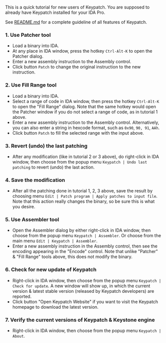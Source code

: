 This is a quick tutorial for new users of Keypatch.
You are supposed to already have Keypatch installed for your IDA Pro.

See [README.md](README.md) for a complete guideline of all features of Keypatch.


### 1. Use **Patcher** tool

- Load a binary into IDA.
- At any place in IDA window, press the hotkey `Ctrl-Alt-K` to open the
  Patcher dialog.
- Enter a new assembly instruction to the Assembly control.
- Click button `Patch` to change the original instruction to the new instruction.


### 2. Use **Fill Range** tool

- Load a binary into IDA.
- Select a range of code in IDA window, then press the hotkey `Ctrl-Alt-K` to open
  the "Fill Range" dialog. Note that the same hotkey would open the Patcher window
  if you do not select a range of code, as in tutorial 1 above.
- Enter a new assembly instruction to the Assembly control. Alternatively, you can
  also enter a string in hexcode format, such as `0x90`, `90, 91`, `AAh`.
- Click button `Patch` to fill the selected range with the input above.


### 3. Revert (undo) the last patching

- After any modification (like in tutorial 2 or 3 above), do right-click in
  IDA window, then choose from the popup menu `Keypatch | Undo last patching`
  to revert (undo) the last action.


### 4. Save the modification

- After all the patching done in tutorial 1, 2, 3 above, save the result by choosing
  menu `Edit | Patch program | Apply patches to input file`. Note that this action
  really changes the binary, so be sure this is what you desire.


### 5. Use **Assembler** tool

- Open the Assembler dialog by either right-click in IDA window, then choose from
  the popup menu `Keypatch | Assembler`. Or choose from the main menu `Edit | Keypatch | Assembler`.
- Enter a new assembly instruction in the Assembly control, then see the encoding
  appearing in the "Encode" control. Note that unlike "Patcher" & "Fill Range"
  tools above, this does not modify the binary.


### 6. Check for new update of Keypatch

- Right-click in IDA window, then choose from the popup menu `Keypatch | Check for update`.
  A new window will show up, in which the current version & latest stable version
  (released by Keypatch developers) are reported.
- Click button "Open Keypatch Website" if you want to visit the Keypatch
  homepage to download the latest version.


### 7. Verify the current versions of Keypatch & Keystone engine

- Right-click in IDA window, then choose from the popup menu `Keypatch | About`.
